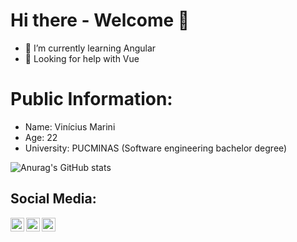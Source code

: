 # Hi there - Welcome 🦁

- 🌱 I’m currently learning Angular
- 🤔 Looking for help with Vue

# Public Information:
- Name: Vinícius Marini
- Age: 22
- University: PUCMINAS (Software engineering bachelor degree)

![Anurag's GitHub stats](https://github-readme-stats.vercel.app/api?username=marinisz&show_icons=true&locale=en&layout=compact&theme=dark)

## Social Media:
[<img align="left" alt="codeSTACKr | YouTube" width="22px" src="https://cdn.jsdelivr.net/npm/simple-icons@v3/icons/youtube.svg" />][youtube]
[<img align="left" alt="codeSTACKr | LinkedIn" width="22px" src="https://cdn.jsdelivr.net/npm/simple-icons@v3/icons/linkedin.svg" />][linkedin]
[<img align="left" alt="codeSTACKr | Instagram" width="22px" src="https://cdn.jsdelivr.net/npm/simple-icons@v3/icons/instagram.svg" />][instagram]                                                                                                            
   <br/>

[youtube]: https://www.youtube.com/channel/UCWyHWLH0Hr0DeTm63bbdiiQ/featured
[instagram]: https://instagram.com/marinitrips
[linkedin]: https://www.linkedin.com/in/vinicius-marini-costa-e-oliveira-37285714a
